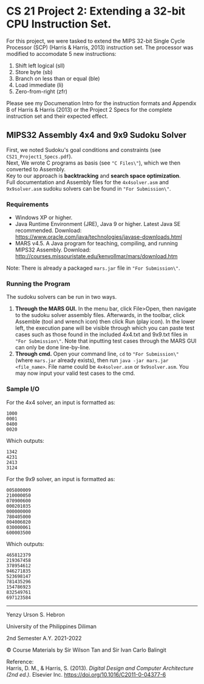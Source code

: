 # **CS 21 Project 2: Extending a 32-bit CPU Instruction Set.**
For this project, we were tasked to extend the MIPS 32-bit Single Cycle Processor (SCP) (Harris & Harris, 2013) instruction set. The processor was modified to accomodate 5 new instructions:
1. Shift left logical (sll)
2. Store byte (sb)
3. Branch on less than or equal (ble)
4. Load immediate (li)
5. Zero-from-right (zfr)

Please see my Documenation Intro for the instruction formats and Appendix B of Harris & Harris (2013) or the Project 2 Specs for the complete instruction set and their expected effect.

## MIPS32 Assembly 4x4 and 9x9 Sudoku Solver
First, we noted Sudoku's goal conditions and constraints (see `CS21_Project1_Specs.pdf`).\
Next, We wrote C programs as basis (see `"C Files\"`), which we then converted to Assembly.\
Key to our approach is **backtracking** and **search space optimization**.\
Full documentation and Assembly files for the `4x4solver.asm` and `9x9solver.asm` sudoku solvers can be found in `"For Submission\"`.
### **Requirements**
- Windows XP or higher.
- Java Runtime Environment (JRE), Java 9 or higher. Latest Java SE recommended. Download: https://www.oracle.com/java/technologies/javase-downloads.html
- MARS v4.5. A Java program for teaching, compiling, and running MIPS32 Assembly. Download: http://courses.missouristate.edu/kenvollmar/mars/download.htm

Note: There is already a packaged `mars.jar` file in `"For Submission\"`.

### **Running the Program**
The sudoku solvers can be run in two ways.

1. **Through the MARS GUI.** In the menu bar, click File>Open, then navigate to the sudoku solver assembly files. Afterwards, in the toolbar, click Assemble (tool and wrench icon) then click Run (play icon). In the lower left, the execution pane will be visible through which you can paste test cases such as those found in the included 4x4.txt and 9x9.txt files in `"For Submission\"`. Note that inputting test cases through the MARS GUI can only be done line-by-line.
2. **Through cmd.** Open your command line, `cd` to `"For Submission\"` (where `mars.jar` already exists), then run `java -jar mars.jar <file_name>`. File name could be `4x4solver.asm` or `9x9solver.asm`. You may now input your valid test cases to the cmd. 
### **Sample I/O**
For the 4x4 solver, an input is formatted as:
```
1000
0001
0400
0020
```

Which outputs:
```
1342
4231
2413
3124
```

For the 9x9 solver, an input is formatted as:
```
005800009
210000050
070900600
000201035
000000000
780405000
004006020
030000061
600003500
```
Which outputs:
```
465812379
219367458
378954612
946271835
523698147
781435296
154786923
832549761
697123584
```
---
Yenzy Urson S. Hebron

University of the Philippines Diliman

2nd Semester A.Y. 2021-2022

© Course Materials by Sir Wilson Tan and Sir Ivan Carlo Balingit

Reference:\
Harris, D. M., & Harris, S. (2013). *Digital Design and Computer Architecture (2nd ed.).* Elsevier Inc. https://doi.org/10.1016/C2011-0-04377-6